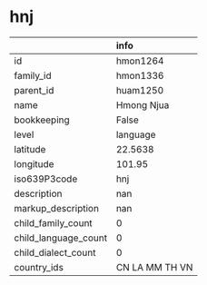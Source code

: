# hnj
|                      | info           |
|:---------------------|:---------------|
| id                   | hmon1264       |
| family_id            | hmon1336       |
| parent_id            | huam1250       |
| name                 | Hmong Njua     |
| bookkeeping          | False          |
| level                | language       |
| latitude             | 22.5638        |
| longitude            | 101.95         |
| iso639P3code         | hnj            |
| description          | nan            |
| markup_description   | nan            |
| child_family_count   | 0              |
| child_language_count | 0              |
| child_dialect_count  | 0              |
| country_ids          | CN LA MM TH VN |